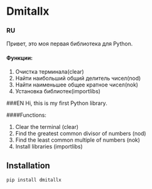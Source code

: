 # Dmitallx

### RU
Привет, это моя первая библиотека для Python.
#### Функции:
1. Очистка терминала(clear)
2. Найти наибольший общий делитель чисел(nod)
3. Найти наименьшее общее кратное чисел(nok)
4. Установка библиотек(importlibs)

###EN
Hi, this is my first Python library.

####Functions:
1. Clear the terminal (clear)
2. Find the greatest common divisor of numbers (nod)
3. Find the least common multiple of numbers (nok)
4. Install libraries (importlibs)

## Installation

```sh
pip install dmitallx
